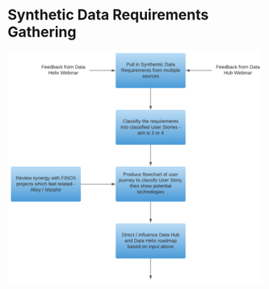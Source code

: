 # Synthetic Data Requirements Gathering

<img src="images/synthetic-data-requirements-gathering.png" width="650" />
